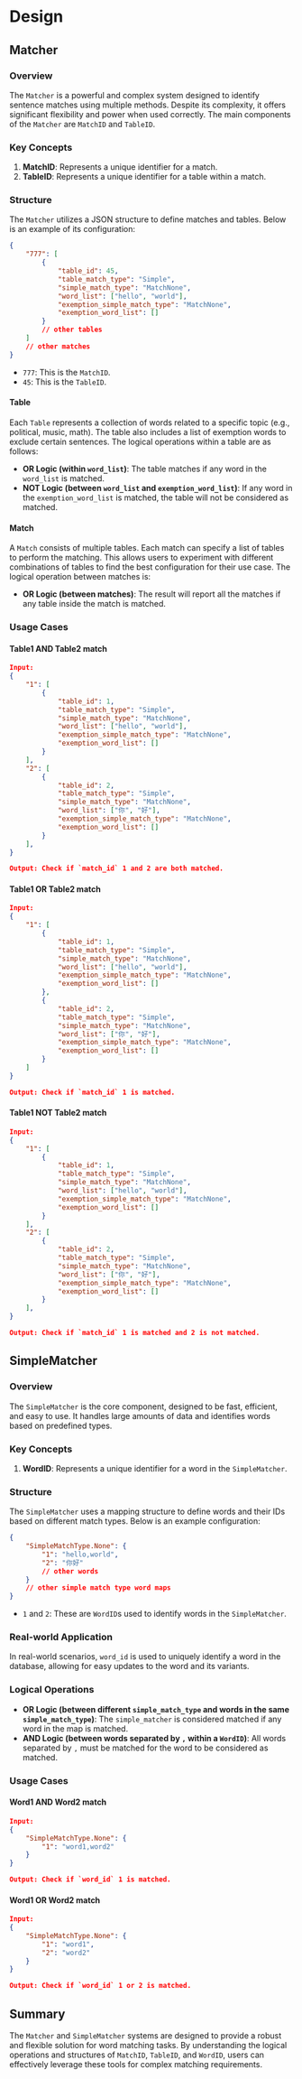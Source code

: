 # Design

## Matcher

### Overview

The `Matcher` is a powerful and complex system designed to identify sentence matches using multiple methods. Despite its complexity, it offers significant flexibility and power when used correctly. The main components of the `Matcher` are `MatchID` and `TableID`.

### Key Concepts

1. **MatchID**: Represents a unique identifier for a match.
2. **TableID**: Represents a unique identifier for a table within a match.

### Structure

The `Matcher` utilizes a JSON structure to define matches and tables. Below is an example of its configuration:

```json
{
    "777": [
        {
            "table_id": 45,
            "table_match_type": "Simple",
            "simple_match_type": "MatchNone",
            "word_list": ["hello", "world"],
            "exemption_simple_match_type": "MatchNone",
            "exemption_word_list": []
        }
        // other tables
    ]
    // other matches
}
```

- `777`: This is the `MatchID`.
- `45`: This is the `TableID`.

#### Table

Each `Table` represents a collection of words related to a specific topic (e.g., political, music, math). The table also includes a list of exemption words to exclude certain sentences. The logical operations within a table are as follows:

- **OR Logic (within `word_list`)**: The table matches if any word in the `word_list` is matched.
- **NOT Logic (between `word_list` and `exemption_word_list`)**: If any word in the `exemption_word_list` is matched, the table will not be considered as matched.

#### Match

A `Match` consists of multiple tables. Each match can specify a list of tables to perform the matching. This allows users to experiment with different combinations of tables to find the best configuration for their use case. The logical operation between matches is:

- **OR Logic (between matches)**: The result will report all the matches if any table inside the match is matched.

### Usage Cases

#### Table1 AND Table2 match
```json
Input:
{
    "1": [
        {
            "table_id": 1,
            "table_match_type": "Simple",
            "simple_match_type": "MatchNone",
            "word_list": ["hello", "world"],
            "exemption_simple_match_type": "MatchNone",
            "exemption_word_list": []
        }
    ],
    "2": [
        {
            "table_id": 2,
            "table_match_type": "Simple",
            "simple_match_type": "MatchNone",
            "word_list": ["你", "好"],
            "exemption_simple_match_type": "MatchNone",
            "exemption_word_list": []
        }
    ],
}

Output: Check if `match_id` 1 and 2 are both matched.
```

#### Table1 OR Table2 match
```json
Input:
{
    "1": [
        {
            "table_id": 1,
            "table_match_type": "Simple",
            "simple_match_type": "MatchNone",
            "word_list": ["hello", "world"],
            "exemption_simple_match_type": "MatchNone",
            "exemption_word_list": []
        },
        {
            "table_id": 2,
            "table_match_type": "Simple",
            "simple_match_type": "MatchNone",
            "word_list": ["你", "好"],
            "exemption_simple_match_type": "MatchNone",
            "exemption_word_list": []
        }
    ]
}

Output: Check if `match_id` 1 is matched.
```

#### Table1 NOT Table2 match
```json
Input:
{
    "1": [
        {
            "table_id": 1,
            "table_match_type": "Simple",
            "simple_match_type": "MatchNone",
            "word_list": ["hello", "world"],
            "exemption_simple_match_type": "MatchNone",
            "exemption_word_list": []
        }
    ],
    "2": [
        {
            "table_id": 2,
            "table_match_type": "Simple",
            "simple_match_type": "MatchNone",
            "word_list": ["你", "好"],
            "exemption_simple_match_type": "MatchNone",
            "exemption_word_list": []
        }
    ],
}

Output: Check if `match_id` 1 is matched and 2 is not matched.
```

## SimpleMatcher

### Overview

The `SimpleMatcher` is the core component, designed to be fast, efficient, and easy to use. It handles large amounts of data and identifies words based on predefined types.

### Key Concepts

1. **WordID**: Represents a unique identifier for a word in the `SimpleMatcher`.

### Structure

The `SimpleMatcher` uses a mapping structure to define words and their IDs based on different match types. Below is an example configuration:

```json
{
    "SimpleMatchType.None": {
        "1": "hello,world",
        "2": "你好"
        // other words
    }
    // other simple match type word maps
}
```

- `1` and `2`: These are `WordID`s used to identify words in the `SimpleMatcher`.

### Real-world Application

In real-world scenarios, `word_id` is used to uniquely identify a word in the database, allowing for easy updates to the word and its variants.

### Logical Operations

- **OR Logic (between different `simple_match_type` and words in the same `simple_match_type`)**: The `simple_matcher` is considered matched if any word in the map is matched.
- **AND Logic (between words separated by `,` within a `WordID`)**: All words separated by `,` must be matched for the word to be considered as matched.

### Usage Cases

#### Word1 AND Word2 match
```json
Input:
{
    "SimpleMatchType.None": {
        "1": "word1,word2"
    }
}

Output: Check if `word_id` 1 is matched.
```

#### Word1 OR Word2 match
```json
Input:
{
    "SimpleMatchType.None": {
        "1": "word1",
        "2": "word2"
    }
}

Output: Check if `word_id` 1 or 2 is matched.
```

## Summary

The `Matcher` and `SimpleMatcher` systems are designed to provide a robust and flexible solution for word matching tasks. By understanding the logical operations and structures of `MatchID`, `TableID`, and `WordID`, users can effectively leverage these tools for complex matching requirements.